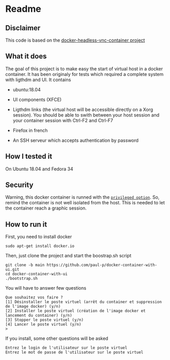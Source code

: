 # Readme 

## Disclaimer
This code is based on the [docker-headless-vnc-container project](https://github.com/ConSol/docker-headless-vnc-container)

## What it does
The goal of this project is to make easy the start of virtual host in a docker container.
It has been originaly for tests which required a complete system with ligthdm and UI.
It contains
* ubuntu:18.04
* UI components (XFCE)
* Ligthdm links (the virtual host will be accessible directly on a Xorg session). You should be able to swith between your host session and your container session with Ctrl-F2 and Ctrl-F7

* Firefox in french
* An SSH serveur which accepts authentication by password

## How I tested it
On Ubuntu 18.04 and Fedora 34

## Security
Warning, this docker container is runned with the [`privileged option`](https://www.educba.com/docker-privileged/). So, remind the container is not well isolated from the host.
This is needed to let the container reach a graphic session.

## How to run it
First, you need to install docker
```
sudo apt-get install docker.io
```
Then, just clone the project and start the boostrap.sh script
```
git clone -b main https://github.com/paul-p/docker-container-with-ui.git
cd docker-container-with-ui
./bootstrap.sh
```

You will have to answer few questions
```
Que souhaitez vos faire ?
[1] Désinstaller le poste virtuel (arrêt du container et suppression de l'image docker) (y/n)
[2] Installer le poste virtuel (création de l'image docker et lancement du container) (y/n)
[3] Stopper le poste virtuel (y/n)
[4] Lancer le poste virtuel (y/n) 
>
```
If you install, some other questions will be asked
```
Entrez le login de l'utilisateur sur le poste virtuel
Entrez le mot de passe de l'utilisateur sur le poste virtuel
```

